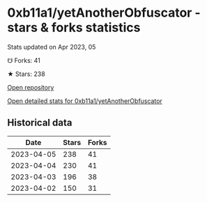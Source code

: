 # 0xb11a1/yetAnotherObfuscator - stars & forks statistics

Stats updated on Apr 2023, 05

☋ Forks: 41

★ Stars: 238

[Open repository](https://github.com/0xb11a1/yetAnotherObfuscator)

[Open detailed stats for 0xb11a1/yetAnotherObfuscator](https://reviewgithub.com/rep/0xb11a1/yetAnotherObfuscator)

## Historical data
| Date | Stars | Forks |
|------|-------|-------|
| 2023-04-05 | 238 | 41 | 
| 2023-04-04 | 230 | 41 | 
| 2023-04-03 | 196 | 38 | 
| 2023-04-02 | 150 | 31 | 

